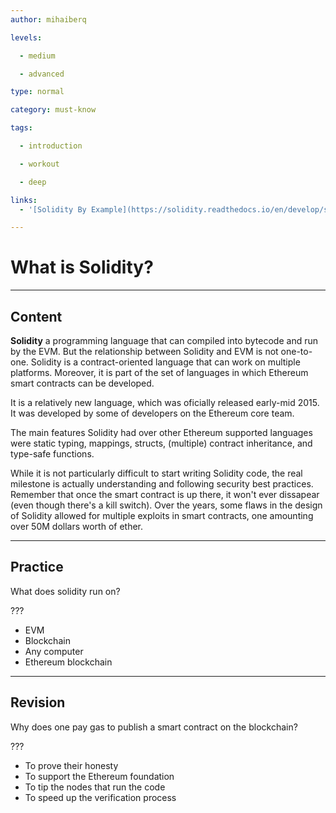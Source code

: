```yaml
---
author: mihaiberq

levels:

  - medium

  - advanced

type: normal

category: must-know

tags:

  - introduction

  - workout

  - deep

links: 
  - '[Solidity By Example](https://solidity.readthedocs.io/en/develop/solidity-by-example.html){website}'

---
```

# What is Solidity?

---
## Content

**Solidity** a programming language that can compiled into bytecode and run by the EVM. But the relationship between Solidity and EVM is not one-to-one. Solidity is a contract-oriented language that can work on multiple platforms. Moreover, it is part of the set of languages in which Ethereum smart contracts can be developed.

It is a relatively new language, which was oficially released early-mid 2015. It was developed by some of developers on the Ethereum core team.

The main features Solidity had over other Ethereum supported languages were static typing, mappings, structs, (multiple) contract inheritance, and type-safe functions. 

While it is not particularly difficult to start writing Solidity code, the real milestone is actually understanding and following security best practices. Remember that once the smart contract is up there, it won't ever dissapear (even though there's a kill switch). Over the years, some flaws in the design of Solidity allowed for multiple exploits in smart contracts, one amounting over 50M dollars worth of ether.



---
## Practice

What does solidity run on?

???

* EVM
* Blockchain
* Any computer
* Ethereum blockchain

---
## Revision

Why does one pay gas to publish a smart contract on the blockchain?

???

* To prove their honesty 
* To support the Ethereum foundation
* To tip the nodes that run the code
* To speed up the verification process

